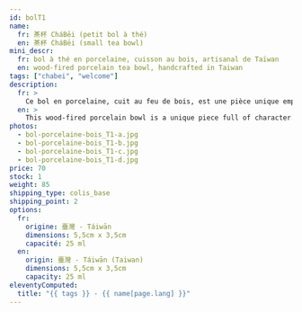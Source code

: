 ```yaml
---
id: bolT1
name:
  fr: 茶杯 CháBēi (petit bol à thé)
  en: 茶杯 CháBēi (small tea bowl)
mini_descr:
  fr: bol à thé en porcelaine, cuisson au bois, artisanal de Taïwan
  en: wood-fired porcelain tea bowl, handcrafted in Taiwan
tags: ["chabei", "welcome"]
description:
  fr: >
    Ce bol en porcelaine, cuit au feu de bois, est une pièce unique empreinte de caractère. Ses teintes naturelles et son émail craquelé apportent une esthétique organique et apaisante.<!--more--> Parfait pour savourer vos thés préférés dans un esprit chaleureux et authentique.
  en: >
    This wood-fired porcelain bowl is a unique piece full of character. Its natural tones and crackled glaze bring an organic and soothing aesthetic.<!--more--> Perfect for enjoying your favorite teas with a warm and authentic touch.
photos:
  - bol-porcelaine-bois_T1-a.jpg
  - bol-porcelaine-bois_T1-b.jpg
  - bol-porcelaine-bois_T1-c.jpg
  - bol-porcelaine-bois_T1-d.jpg
price: 70
stock: 1
weight: 85
shipping_type: colis_base
shipping_point: 2
options:
  fr:
    origine: 臺灣 - Táiwān
    dimensions: 5,5cm x 3,5cm
    capacité: 25 ml
  en:
    origin: 臺灣 - Táiwān (Taiwan)
    dimensions: 5,5cm x 3,5cm
    capacity: 25 ml
eleventyComputed:
  title: "{{ tags }} - {{ name[page.lang] }}"
---
```

